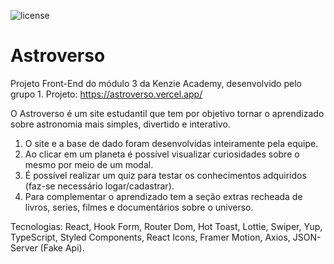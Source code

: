 ![license](https://img.shields.io/github/license/Astro-Verse-m3/astroverso.svg?logo=github&labelColor=darkblue&color=white)

# Astroverso
Projeto Front-End do módulo 3 da Kenzie Academy, desenvolvido pelo grupo 1.
Projeto: https://astroverso.vercel.app/

O Astroverso é um site estudantil que tem por objetivo tornar o aprendizado sobre astronomia mais simples, divertido e interativo. 

1. O site e a base de dado foram desenvolvidas inteiramente pela equipe. 
2. Ao clicar em um planeta é possível visualizar curiosidades sobre o mesmo por meio de um modal. 
3. É possível realizar um quiz para testar os conhecimentos adquiridos (faz-se necessário logar/cadastrar). 
4. Para complementar o aprendizado tem a seção extras recheada de livros, series, filmes e documentários sobre o universo. 

Tecnologias: React, Hook Form, Router Dom, Hot Toast, Lottie, Swiper, Yup, TypeScript, Styled Components, React Icons, Framer Motion, Axios, JSON-Server (Fake Api).
